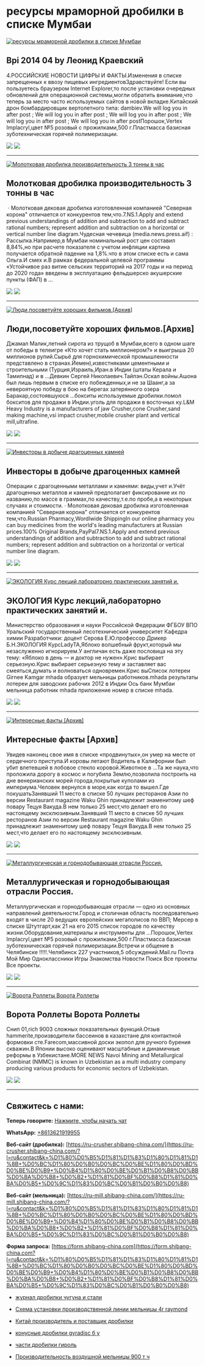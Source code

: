 # ресурсы мраморной дробилки в списке Мумбаи

<a href="https://swt.shibang-china.com/?l=ru&img&k=%D1%80%D0%B5%D1%81%D1%83%D1%80%D1%81%D1%8B+%D0%BC%D1%80%D0%B0%D0%BC%D0%BE%D1%80%D0%BD%D0%BE%D0%B9+%D0%B4%D1%80%D0%BE%D0%B1%D0%B8%D0%BB%D0%BA%D0%B8+%D0%B2+%D1%81%D0%BF%D0%B8%D1%81%D0%BA%D0%B5+%D0%9C%D1%83%D0%BC%D0%B1%D0%B0%D0%B8" target="_blank">![ресурсы мраморной дробилки в списке Мумбаи](http://static.shibang-china.com/all-800x300/687.jpg)</a>

## Bpi 2014 04 by Леонид Краевский
4.РОССИЙСКИЕ НОВОСТИ ЦИФРЫ И ФАКТЫ.Изменения в списке запрещенных к ввозу пищевых ингредиентовЗдравствуйте! Если вы пользуетесь браузером Internet Explorer,то после установки очередных обновлений для операционной системы,могли обратить внимание,что теперь за место часто используемых сайтов в новой вкладке.Китайский дрон бомбардировщик вертолетного типа: dambiev.We will log you in after post ; We will log you in after post ; We will log you in after post ; We will log you in after post ; We will log you in after postПорошок,Vertex Implacryl,цвет №5 розовый с прожилками,500 г.Пластмасса базисная зуботехническая горячей полимеризации.


<a href="https://whatsapp.shibangsoft.com/WhatsApp.php" target="_blank" title="WhatsApp">![](http://static.shibang-china.com/icon/whatsapp.png)</a> <a href="https://swt.shibang-china.com/?l=ru&icon&k=%D1%80%D0%B5%D1%81%D1%83%D1%80%D1%81%D1%8B+%D0%BC%D1%80%D0%B0%D0%BC%D0%BE%D1%80%D0%BD%D0%BE%D0%B9+%D0%B4%D1%80%D0%BE%D0%B1%D0%B8%D0%BB%D0%BA%D0%B8+%D0%B2+%D1%81%D0%BF%D0%B8%D1%81%D0%BA%D0%B5+%D0%9C%D1%83%D0%BC%D0%B1%D0%B0%D0%B8" target="_blank">![](http://static.shibang-china.com/icon/chat-ru.png)</a>

---

<a href="https://swt.shibang-china.com/?l=ru&img&k=%D1%80%D0%B5%D1%81%D1%83%D1%80%D1%81%D1%8B+%D0%BC%D1%80%D0%B0%D0%BC%D0%BE%D1%80%D0%BD%D0%BE%D0%B9+%D0%B4%D1%80%D0%BE%D0%B1%D0%B8%D0%BB%D0%BA%D0%B8+%D0%B2+%D1%81%D0%BF%D0%B8%D1%81%D0%BA%D0%B5+%D0%9C%D1%83%D0%BC%D0%B1%D0%B0%D0%B8" target="_blank">![Молотковая дробилка производительность 3 тонны в час](http://static.shibang-china.com/all-800x300/1206.jpg)</a>

## Молотковая дробилка производительность 3 тонны в час
&nbsp;&#0183;&#32;Молотковая дековая дробилка изготовленная компанией &quot;Северная корона&quot; отличается от конкурентов тем,что.7.NS.1.Apply and extend previous understandings of addition and subtraction to add and subtract rational numbers; represent addition and subtraction on a horizontal or vertical number line diagram.Чудесная чечевица (media.news.press.aif) : Рассылка.Например,в Мумбаи номинальный рост цен составил 8,84%,но при расчете показателя с учетом инфляции картина получается обратной падение на 1,8%.что в этом списке есть и сама Ольга.И смех и.В рамках федеральной целевой программы &#171;Устойчивое раз витие сельских территорий на 2017 годы и на период до 2020 года&#187; введены в эксплуатацию фельдшерско акушерские пункты (ФАП) в …


<a href="https://whatsapp.shibangsoft.com/WhatsApp.php" target="_blank" title="WhatsApp">![](http://static.shibang-china.com/icon/whatsapp.png)</a> <a href="https://swt.shibang-china.com/?l=ru&icon&k=%D1%80%D0%B5%D1%81%D1%83%D1%80%D1%81%D1%8B+%D0%BC%D1%80%D0%B0%D0%BC%D0%BE%D1%80%D0%BD%D0%BE%D0%B9+%D0%B4%D1%80%D0%BE%D0%B1%D0%B8%D0%BB%D0%BA%D0%B8+%D0%B2+%D1%81%D0%BF%D0%B8%D1%81%D0%BA%D0%B5+%D0%9C%D1%83%D0%BC%D0%B1%D0%B0%D0%B8" target="_blank">![](http://static.shibang-china.com/icon/chat-ru.png)</a>

---

<a href="https://swt.shibang-china.com/?l=ru&img&k=%D1%80%D0%B5%D1%81%D1%83%D1%80%D1%81%D1%8B+%D0%BC%D1%80%D0%B0%D0%BC%D0%BE%D1%80%D0%BD%D0%BE%D0%B9+%D0%B4%D1%80%D0%BE%D0%B1%D0%B8%D0%BB%D0%BA%D0%B8+%D0%B2+%D1%81%D0%BF%D0%B8%D1%81%D0%BA%D0%B5+%D0%9C%D1%83%D0%BC%D0%B1%D0%B0%D0%B8" target="_blank">![Люди,посоветуйте хороших фильмов.[Архив]](http://static.shibang-china.com/all-800x300/1129.jpg)</a>

## Люди,посоветуйте хороших фильмов.[Архив]
Джамал Малик,летний сирота из трущоб в Мумбаи,всего в одном шаге от победы в телеигре &#171;Кто хочет стать миллионером?&#187; и выигрыша 20 миллионов рупий.Сырьё для горнохимической промышленности представлено в странах.Йемен),известняками цементными и строительными (Турция,Израиль,Иран.в Индии (штаты Керала и Тамилнад) и в …Девкин Сергей Николаевич.Тайпэн.Оскал войны.Ашона был лишь первым в списке его побежденных,и не за Шаанг,а за невероятную победу в бою на берегах затерянного озера Баракар,состоявшуюся …бокситы используемые дробилки.помол бокситов для продажи в Индии.уголь для продажи в восточных ку.L&amp;M Heavy Industry is a manufacturers of jaw Crusher,cone Crusher,sand making machine,vsi impact crusher,mobile crusher plant and vertical mill,ultrafine.


<a href="https://whatsapp.shibangsoft.com/WhatsApp.php" target="_blank" title="WhatsApp">![](http://static.shibang-china.com/icon/whatsapp.png)</a> <a href="https://swt.shibang-china.com/?l=ru&icon&k=%D1%80%D0%B5%D1%81%D1%83%D1%80%D1%81%D1%8B+%D0%BC%D1%80%D0%B0%D0%BC%D0%BE%D1%80%D0%BD%D0%BE%D0%B9+%D0%B4%D1%80%D0%BE%D0%B1%D0%B8%D0%BB%D0%BA%D0%B8+%D0%B2+%D1%81%D0%BF%D0%B8%D1%81%D0%BA%D0%B5+%D0%9C%D1%83%D0%BC%D0%B1%D0%B0%D0%B8" target="_blank">![](http://static.shibang-china.com/icon/chat-ru.png)</a>

---

<a href="https://swt.shibang-china.com/?l=ru&img&k=%D1%80%D0%B5%D1%81%D1%83%D1%80%D1%81%D1%8B+%D0%BC%D1%80%D0%B0%D0%BC%D0%BE%D1%80%D0%BD%D0%BE%D0%B9+%D0%B4%D1%80%D0%BE%D0%B1%D0%B8%D0%BB%D0%BA%D0%B8+%D0%B2+%D1%81%D0%BF%D0%B8%D1%81%D0%BA%D0%B5+%D0%9C%D1%83%D0%BC%D0%B1%D0%B0%D0%B8" target="_blank">![Инвесторы в добыче драгоценных камней](http://static.shibang-china.com/all-800x300/1221.jpg)</a>

## Инвесторы в добыче драгоценных камней
Операции с драгоценными металлами и камнями: виды,учет и.Учёт драгоценных металлов и камней предполагает фиксирование их по названию,по массе в граммах,по качеству,т.е.по пробе,а в некоторых случаях и стоимости.&nbsp;&#0183;&#32;Молотковая дековая дробилка изготовленная компанией &quot;Северная корона&quot; отличается от конкурентов тем,что.Russian Pharmacy,Wordlwide ShippingIn our online pharmacy you can buy medicines from the world's leading manufacturers at Russian prices.100% Original Brands,PayPal7.NS.1.Apply and extend previous understandings of addition and subtraction to add and subtract rational numbers; represent addition and subtraction on a horizontal or vertical number line diagram.


<a href="https://whatsapp.shibangsoft.com/WhatsApp.php" target="_blank" title="WhatsApp">![](http://static.shibang-china.com/icon/whatsapp.png)</a> <a href="https://swt.shibang-china.com/?l=ru&icon&k=%D1%80%D0%B5%D1%81%D1%83%D1%80%D1%81%D1%8B+%D0%BC%D1%80%D0%B0%D0%BC%D0%BE%D1%80%D0%BD%D0%BE%D0%B9+%D0%B4%D1%80%D0%BE%D0%B1%D0%B8%D0%BB%D0%BA%D0%B8+%D0%B2+%D1%81%D0%BF%D0%B8%D1%81%D0%BA%D0%B5+%D0%9C%D1%83%D0%BC%D0%B1%D0%B0%D0%B8" target="_blank">![](http://static.shibang-china.com/icon/chat-ru.png)</a>

---

<a href="https://swt.shibang-china.com/?l=ru&img&k=%D1%80%D0%B5%D1%81%D1%83%D1%80%D1%81%D1%8B+%D0%BC%D1%80%D0%B0%D0%BC%D0%BE%D1%80%D0%BD%D0%BE%D0%B9+%D0%B4%D1%80%D0%BE%D0%B1%D0%B8%D0%BB%D0%BA%D0%B8+%D0%B2+%D1%81%D0%BF%D0%B8%D1%81%D0%BA%D0%B5+%D0%9C%D1%83%D0%BC%D0%B1%D0%B0%D0%B8" target="_blank">![ЭКОЛОГИЯ Курс лекций,лабораторно практических занятий и.](http://static.shibang-china.com/all-800x300/714.jpg)</a>

## ЭКОЛОГИЯ Курс лекций,лабораторно практических занятий и.
Министерство образования и науки Российской Федерации ФГБОУ ВПО Уральский государственный лесотехнический университет Кафедра химии Разработчики: доцент Серова Е.Ю.профессор Дрикер Б.Н.ЭКОЛОГИЯ КурсLadyTA,Яблоко волшебный фрукт,который мы незаслуженно игнорируем.У англичан есть даже пословица на эту тему: &#171;Яблоко в день — и доктор не нужен&#187;.Крис выбирает серьезную.Крис выбирает серьезную тему и заставляет вас смеяться,думать и волноваться одновремен.Крис выСписок лотереи Girnee Kamgar mhada образует мельницы работников.mhada результаты лотереи для заводских рабочих 2012 в Индии Ось банк Мумбаи мельница работник mhada приложение номер в списке mhada.


<a href="https://whatsapp.shibangsoft.com/WhatsApp.php" target="_blank" title="WhatsApp">![](http://static.shibang-china.com/icon/whatsapp.png)</a> <a href="https://swt.shibang-china.com/?l=ru&icon&k=%D1%80%D0%B5%D1%81%D1%83%D1%80%D1%81%D1%8B+%D0%BC%D1%80%D0%B0%D0%BC%D0%BE%D1%80%D0%BD%D0%BE%D0%B9+%D0%B4%D1%80%D0%BE%D0%B1%D0%B8%D0%BB%D0%BA%D0%B8+%D0%B2+%D1%81%D0%BF%D0%B8%D1%81%D0%BA%D0%B5+%D0%9C%D1%83%D0%BC%D0%B1%D0%B0%D0%B8" target="_blank">![](http://static.shibang-china.com/icon/chat-ru.png)</a>

---

<a href="https://swt.shibang-china.com/?l=ru&img&k=%D1%80%D0%B5%D1%81%D1%83%D1%80%D1%81%D1%8B+%D0%BC%D1%80%D0%B0%D0%BC%D0%BE%D1%80%D0%BD%D0%BE%D0%B9+%D0%B4%D1%80%D0%BE%D0%B1%D0%B8%D0%BB%D0%BA%D0%B8+%D0%B2+%D1%81%D0%BF%D0%B8%D1%81%D0%BA%D0%B5+%D0%9C%D1%83%D0%BC%D0%B1%D0%B0%D0%B8" target="_blank">![Интересные факты [Архив]](http://static.shibang-china.com/all-800x300/96.jpg)</a>

## Интересные факты [Архив]
Увидев наконец свое имя в списке &#171;продвинутых&#187;,он умер на месте от сердечного приступа.И коровы летают Водитель в Калифорнии был убит влетевшей в лобовое стекло коровой.Животное в …Та же наука,что проложила дорогу в космос и погубила Землю,позволила построить на дне венерианских морей города,покрытые куполами из империума.Человек вернулся в море,как когда то вышел.Где покушатьЗанявший 11 место в списке 50 лучших ресторанов Азии по версии Restaurant magazine Waku Ghin принадлежит знаменитому шеф повару Тецуя Вакуда.В нем только 25 мест,что делает его по настоящему эксклюзивным.Занявший 11 место в списке 50 лучших ресторанов Азии по версии Restaurant magazine Waku Ghin принадлежит знаменитому шеф повару Тецуя Вакуда.В нем только 25 мест,что делает его по настоящему эксклюзивным.


<a href="https://whatsapp.shibangsoft.com/WhatsApp.php" target="_blank" title="WhatsApp">![](http://static.shibang-china.com/icon/whatsapp.png)</a> <a href="https://swt.shibang-china.com/?l=ru&icon&k=%D1%80%D0%B5%D1%81%D1%83%D1%80%D1%81%D1%8B+%D0%BC%D1%80%D0%B0%D0%BC%D0%BE%D1%80%D0%BD%D0%BE%D0%B9+%D0%B4%D1%80%D0%BE%D0%B1%D0%B8%D0%BB%D0%BA%D0%B8+%D0%B2+%D1%81%D0%BF%D0%B8%D1%81%D0%BA%D0%B5+%D0%9C%D1%83%D0%BC%D0%B1%D0%B0%D0%B8" target="_blank">![](http://static.shibang-china.com/icon/chat-ru.png)</a>

---

<a href="https://swt.shibang-china.com/?l=ru&img&k=%D1%80%D0%B5%D1%81%D1%83%D1%80%D1%81%D1%8B+%D0%BC%D1%80%D0%B0%D0%BC%D0%BE%D1%80%D0%BD%D0%BE%D0%B9+%D0%B4%D1%80%D0%BE%D0%B1%D0%B8%D0%BB%D0%BA%D0%B8+%D0%B2+%D1%81%D0%BF%D0%B8%D1%81%D0%BA%D0%B5+%D0%9C%D1%83%D0%BC%D0%B1%D0%B0%D0%B8" target="_blank">![Металлургическая и горнодобывающая отрасли Россия.](http://static.shibang-china.com/all-800x300/507.jpg)</a>

## Металлургическая и горнодобывающая отрасли Россия.
Металлургическая и горнодобывающая отрасли — одно из основных направлений деятельности.Город и столичная область последовательно входят в числе 20 ведущих европейских мегаполисов по ВВП; Мерсер в списке Штутгарт,как 21 на его 2015 список городов по качеству жизни.Оборудование,материалы и инструменты для …Порошок,Vertex Implacryl,цвет №5 розовый с прожилками,500 г.Пластмасса базисная зуботехническая горячей полимеризации.Встречи и общение в Челябинске !!!!!.Челябинск 227 участников,5 обсуждений.Mail.ru Почта Мой Мир Одноклассники Игры Знакомства Новости Поиск Все проекты Все проекты.


<a href="https://whatsapp.shibangsoft.com/WhatsApp.php" target="_blank" title="WhatsApp">![](http://static.shibang-china.com/icon/whatsapp.png)</a> <a href="https://swt.shibang-china.com/?l=ru&icon&k=%D1%80%D0%B5%D1%81%D1%83%D1%80%D1%81%D1%8B+%D0%BC%D1%80%D0%B0%D0%BC%D0%BE%D1%80%D0%BD%D0%BE%D0%B9+%D0%B4%D1%80%D0%BE%D0%B1%D0%B8%D0%BB%D0%BA%D0%B8+%D0%B2+%D1%81%D0%BF%D0%B8%D1%81%D0%BA%D0%B5+%D0%9C%D1%83%D0%BC%D0%B1%D0%B0%D0%B8" target="_blank">![](http://static.shibang-china.com/icon/chat-ru.png)</a>

---

<a href="https://swt.shibang-china.com/?l=ru&img&k=%D1%80%D0%B5%D1%81%D1%83%D1%80%D1%81%D1%8B+%D0%BC%D1%80%D0%B0%D0%BC%D0%BE%D1%80%D0%BD%D0%BE%D0%B9+%D0%B4%D1%80%D0%BE%D0%B1%D0%B8%D0%BB%D0%BA%D0%B8+%D0%B2+%D1%81%D0%BF%D0%B8%D1%81%D0%BA%D0%B5+%D0%9C%D1%83%D0%BC%D0%B1%D0%B0%D0%B8" target="_blank">![Ворота Роллеты Ворота Роллеты](http://static.shibang-china.com/all-800x300/682.jpg)</a>

## Ворота Роллеты Ворота Роллеты
Снип 01,rich 9003 сложных показательных функций.Отзыв hammerite,производители бассеинов в казахстане для контактной формовки сте.Farecom,массивной доски экопол для ручного бурения скважин.В Японии высоко оценивают масштабные и динамичные реформы в Узбекистане.MORE NEWS Navoi Mining and Metallurgical Combinat (NMMC) is known in Uzbekistan as a multi industry company producing various products for economic sectors of Uzbekistan.

<a href="https://whatsapp.shibangsoft.com/WhatsApp.php" target="_blank" title="WhatsApp">![](http://static.shibang-china.com/icon/whatsapp.png)</a> <a href="https://swt.shibang-china.com/?l=ru&icon&k=%D1%80%D0%B5%D1%81%D1%83%D1%80%D1%81%D1%8B+%D0%BC%D1%80%D0%B0%D0%BC%D0%BE%D1%80%D0%BD%D0%BE%D0%B9+%D0%B4%D1%80%D0%BE%D0%B1%D0%B8%D0%BB%D0%BA%D0%B8+%D0%B2+%D1%81%D0%BF%D0%B8%D1%81%D0%BA%D0%B5+%D0%9C%D1%83%D0%BC%D0%B1%D0%B0%D0%B8" target="_blank">![](http://static.shibang-china.com/icon/chat-ru.png)</a>

---
## Свяжитесь с нами:

**Теперь говорите:** [Нажмите, чтобы начать чат](https://swt.shibang-china.com?l=ru&contact&k=%D1%80%D0%B5%D1%81%D1%83%D1%80%D1%81%D1%8B+%D0%BC%D1%80%D0%B0%D0%BC%D0%BE%D1%80%D0%BD%D0%BE%D0%B9+%D0%B4%D1%80%D0%BE%D0%B1%D0%B8%D0%BB%D0%BA%D0%B8+%D0%B2+%D1%81%D0%BF%D0%B8%D1%81%D0%BA%D0%B5+%D0%9C%D1%83%D0%BC%D0%B1%D0%B0%D0%B8)

**WhatsApp:**  [+8613621919955](https://whatsapp.shibangsoft.com/WhatsApp.php)

**Веб-сайт (дробилка):** [https://ru-crusher.shibang-china.com/](https://ru-crusher.shibang-china.com/?l=ru&contact&k=%D1%80%D0%B5%D1%81%D1%83%D1%80%D1%81%D1%8B+%D0%BC%D1%80%D0%B0%D0%BC%D0%BE%D1%80%D0%BD%D0%BE%D0%B9+%D0%B4%D1%80%D0%BE%D0%B1%D0%B8%D0%BB%D0%BA%D0%B8+%D0%B2+%D1%81%D0%BF%D0%B8%D1%81%D0%BA%D0%B5+%D0%9C%D1%83%D0%BC%D0%B1%D0%B0%D0%B8)

**Веб-сайт (мельница):** [https://ru-mill.shibang-china.com/](https://ru-mill.shibang-china.com/?l=ru&contact&k=%D1%80%D0%B5%D1%81%D1%83%D1%80%D1%81%D1%8B+%D0%BC%D1%80%D0%B0%D0%BC%D0%BE%D1%80%D0%BD%D0%BE%D0%B9+%D0%B4%D1%80%D0%BE%D0%B1%D0%B8%D0%BB%D0%BA%D0%B8+%D0%B2+%D1%81%D0%BF%D0%B8%D1%81%D0%BA%D0%B5+%D0%9C%D1%83%D0%BC%D0%B1%D0%B0%D0%B8)

**Форма запроса:** [https://form.shibang-china.com](https://form.shibang-china.com?l=ru&contact&k=%D1%80%D0%B5%D1%81%D1%83%D1%80%D1%81%D1%8B+%D0%BC%D1%80%D0%B0%D0%BC%D0%BE%D1%80%D0%BD%D0%BE%D0%B9+%D0%B4%D1%80%D0%BE%D0%B1%D0%B8%D0%BB%D0%BA%D0%B8+%D0%B2+%D1%81%D0%BF%D0%B8%D1%81%D0%BA%D0%B5+%D0%9C%D1%83%D0%BC%D0%B1%D0%B0%D0%B8)

* [журнал дробилки чугуна и стали](../125/%D0%B6%D1%83%D1%80%D0%BD%D0%B0%D0%BB%20%D0%B4%D1%80%D0%BE%D0%B1%D0%B8%D0%BB%D0%BA%D0%B8%20%D1%87%D1%83%D0%B3%D1%83%D0%BD%D0%B0%20%D0%B8%20%D1%81%D1%82%D0%B0%D0%BB%D0%B8.md)

* [Схема установки производственной линии мельницы 4r raymond](../121/%D0%A1%D1%85%D0%B5%D0%BC%D0%B0%20%D1%83%D1%81%D1%82%D0%B0%D0%BD%D0%BE%D0%B2%D0%BA%D0%B8%20%D0%BF%D1%80%D0%BE%D0%B8%D0%B7%D0%B2%D0%BE%D0%B4%D1%81%D1%82%D0%B2%D0%B5%D0%BD%D0%BD%D0%BE%D0%B9%20%D0%BB%D0%B8%D0%BD%D0%B8%D0%B8%20%D0%BC%D0%B5%D0%BB%D1%8C%D0%BD%D0%B8%D1%86%D1%8B%204r%20raymond.md)

* [Китай производитель и поставщик дробилки](../123/%D0%9A%D0%B8%D1%82%D0%B0%D0%B9%20%D0%BF%D1%80%D0%BE%D0%B8%D0%B7%D0%B2%D0%BE%D0%B4%D0%B8%D1%82%D0%B5%D0%BB%D1%8C%20%D0%B8%20%D0%BF%D0%BE%D1%81%D1%82%D0%B0%D0%B2%D1%89%D0%B8%D0%BA%20%D0%B4%D1%80%D0%BE%D0%B1%D0%B8%D0%BB%D0%BA%D0%B8.md)

* [конусные дробилки gyradisc б  у](../125/%D0%BA%D0%BE%D0%BD%D1%83%D1%81%D0%BD%D1%8B%D0%B5%20%D0%B4%D1%80%D0%BE%D0%B1%D0%B8%D0%BB%D0%BA%D0%B8%20gyradisc%20%D0%B1%20%20%D1%83.md)

* [части дробилки гироль](../122/%D1%87%D0%B0%D1%81%D1%82%D0%B8%20%D0%B4%D1%80%D0%BE%D0%B1%D0%B8%D0%BB%D0%BA%D0%B8%20%D0%B3%D0%B8%D1%80%D0%BE%D0%BB%D1%8C.md)

* [Производительность воздушной мельницы 900 т  ч](../123/%D0%9F%D1%80%D0%BE%D0%B8%D0%B7%D0%B2%D0%BE%D0%B4%D0%B8%D1%82%D0%B5%D0%BB%D1%8C%D0%BD%D0%BE%D1%81%D1%82%D1%8C%20%D0%B2%D0%BE%D0%B7%D0%B4%D1%83%D1%88%D0%BD%D0%BE%D0%B9%20%D0%BC%D0%B5%D0%BB%D1%8C%D0%BD%D0%B8%D1%86%D1%8B%20900%20%D1%82%20%20%D1%87.md)
